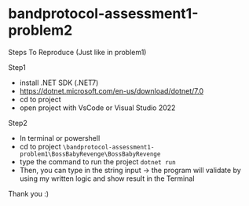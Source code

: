 # bandprotocol-assessment1-problem2

Steps To Reproduce (Just like in problem1)

Step1
- install .NET SDK (.NET7)
- https://dotnet.microsoft.com/en-us/download/dotnet/7.0
- cd to project
- open project with VsCode or Visual Studio 2022

Step2
- In terminal or powershell
- cd to project ```\bandprotocol-assessment1-problem1\BossBabyRevenge\BossBabyRevenge```
- type the command to run the project ```dotnet run```
- Then, you can type in the string input -> the program will validate by using my written logic and show result in the Terminal

Thank you :)
